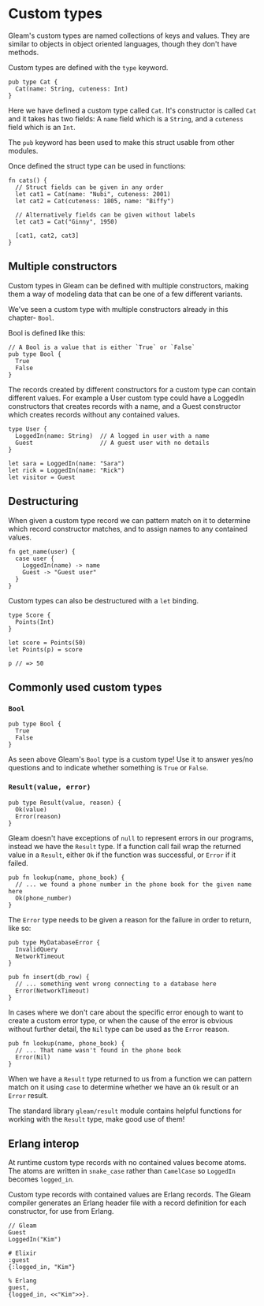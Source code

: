# Custom types

Gleam's custom types are named collections of keys and values. They are
similar to objects in object oriented languages, though they don't have
methods.

Custom types are defined with the `type` keyword.

```rust,noplaypen
pub type Cat {
  Cat(name: String, cuteness: Int)
}
```

Here we have defined a custom type called `Cat`. It's constructor is called
`Cat` and it takes has two fields: A `name` field which is a `String`, and a
`cuteness` field which is an `Int`.

The `pub` keyword has been used to make this struct usable from other modules.

Once defined the struct type can be used in functions:

```rust,noplaypen
fn cats() {
  // Struct fields can be given in any order
  let cat1 = Cat(name: "Nubi", cuteness: 2001)
  let cat2 = Cat(cuteness: 1805, name: "Biffy")

  // Alternatively fields can be given without labels
  let cat3 = Cat("Ginny", 1950)

  [cat1, cat2, cat3]
}
```


## Multiple constructors

Custom types in Gleam can be defined with multiple constructors, making them a
way of modeling data that can be one of a few different variants.

We've seen a custom type with multiple constructors already in this chapter-
`Bool`.

Bool is defined like this:

```rust,noplaypen
// A Bool is a value that is either `True` or `False`
pub type Bool {
  True
  False
}
```

The records created by different constructors for a custom type can contain
different values. For example a User custom type could have a LoggedIn
constructors that creates records with a name, and a Guest constructor which
creates records without any contained values.

```rust,noplaypen
type User {
  LoggedIn(name: String)  // A logged in user with a name
  Guest                   // A guest user with no details
}
```
```rust,noplaypen
let sara = LoggedIn(name: "Sara")
let rick = LoggedIn(name: "Rick")
let visitor = Guest
```



## Destructuring

When given a custom type record we can pattern match on it to determine which
record constructor matches, and to assign names to any contained values.

```rust,noplaypen
fn get_name(user) {
  case user {
    LoggedIn(name) -> name
    Guest -> "Guest user"
  }
}
```

Custom types can also be destructured with a `let` binding.

```rust,noplaypen
type Score {
  Points(Int)
}
```
```rust,noplaypen
let score = Points(50)
let Points(p) = score

p // => 50
```


## Commonly used custom types

### `Bool`

```rust,noplaypen
pub type Bool {
  True
  False
}
```

As seen above Gleam's `Bool` type is a custom type! Use it to answer yes/no
questions and to indicate whether something is `True` or `False`.


### `Result(value, error)`

```rust,noplaypen
pub type Result(value, reason) {
  Ok(value)
  Error(reason)
}
```

Gleam doesn't have exceptions of `null` to represent errors in our programs,
instead we have the `Result` type. If a function call fail wrap the returned
value in a `Result`, either `Ok` if the function was successful, or `Error`
if it failed.

```rust,noplaypen
pub fn lookup(name, phone_book) {
  // ... we found a phone number in the phone book for the given name here
  Ok(phone_number)
}
```

The `Error` type needs to be given a reason for the failure in order to
return, like so:

```rust,noplaypen
pub type MyDatabaseError {
  InvalidQuery
  NetworkTimeout
}

pub fn insert(db_row) {
  // ... something went wrong connecting to a database here
  Error(NetworkTimeout)
}
```

In cases where we don't care about the specific error enough to want to create
a custom error type, or when the cause of the error is obvious without further
detail, the `Nil` type can be used as the `Error` reason.

```rust,noplaypen
pub fn lookup(name, phone_book) {
  // ... That name wasn't found in the phone book
  Error(Nil)
}
```

When we have a `Result` type returned to us from a function we can pattern
match on it using `case` to determine whether we have an `Ok` result or
an `Error` result.

The standard library `gleam/result` module contains helpful functions for
working with the `Result` type, make good use of them!


## Erlang interop

At runtime custom type records with no contained values become atoms. The
atoms are written in `snake_case` rather than `CamelCase` so `LoggedIn`
becomes `logged_in`.

Custom type records with contained values are Erlang records. The Gleam
compiler generates an Erlang header file with a record definition for each
constructor, for use from Erlang.

```rust,noplaypen
// Gleam
Guest
LoggedIn("Kim")
```
```
# Elixir
:guest
{:logged_in, "Kim"}
```
```
% Erlang
guest,
{logged_in, <<"Kim">>}.
```
